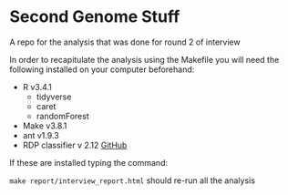 # Second Genome Stuff
A repo for the analysis that was done for round 2 of interview

In order to recapitulate the analysis using the Makefile you will need the following installed on your computer beforehand:

* R v3.4.1
	* tidyverse
	* caret
	* randomForest
* Make v3.8.1
* ant v1.9.3
* RDP classifier v 2.12 [GitHub](https://github.com/rdpstaff/classifier)


If these are installed typing the command:

`make report/interview_report.html` should re-run all the analysis
